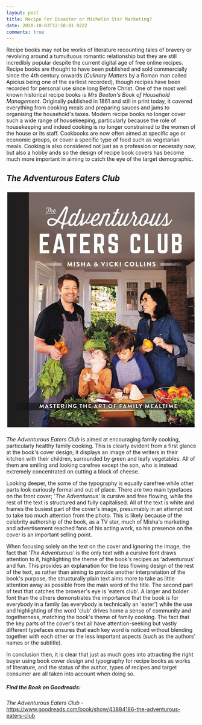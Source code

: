 ```yaml
---
layout: post
title: Recipe For Disaster or Michelin Star Marketing?
date: 2020-10-03T12:58:01.922Z
comments: true
---
```

Recipe books may not be works of literature recounting tales of bravery or revolving around a tumultuous romantic relationship but they are still incredibly popular despite the current digital age of free online recipes. Recipe books are thought to have been published and sold commercially since the 4th century onwards (*Culinary Matters* by a Roman man called Apicius being one of the earliest recorded), though recipes have been recorded for personal use since long Before Christ. One of the most well known historical recipe books is *Mrs Beeton's Book of Household Management*. Originally published in 1861 and still in print today, it covered everything from cooking meals and preparing sauces and jams to organising the household's taxes. Modern recipe books no longer cover such a wide range of housekeeping, particularly because the role of housekeeping and indeed cooking is no longer constrained to the women of the house or its staff. Cookbooks are now often aimed at specific age or economic groups, or cover a specific type of food such as vegetarian meals. Cooking is also considered not just as a profession or necessity now, but also a hobby ands so the design of recipe book covers has become much more important in aiming to catch the eye of the target demographic. 

## *The Adventurous Eaters Club*

![](../uploads/misha-cookbook.jpg "The Adventurous Eaters Club")

*The Adventurous Eaters Club* is aimed at encouraging family cooking, particularly healthy family cooking. This is clearly evident from a first glance at the book's cover design; it displays an image of the writers in their kitchen with their children, surrounded by green and leafy vegetables. All of them are smiling and looking carefree except the son, who is instead extremely concentrated on cutting a block of cheese. 

Looking deeper, the some of the typography is equally carefree while other parts look curiously formal and out of place. There are two main typefaces on the front cover; '*The Adventurous'* is cursive and free flowing, while the rest of the text is structured and fully capitalised. All of the text is white and frames the busiest part of the cover's image, presumably in an attempt not to take too much attention from the photo. This is likely because of the celebrity authorship of the book, as a TV star, much of Misha's marketing and advertisement reached fans of his acting work, so his presence on the cover is an important selling point. 

When focusing solely on the text on the cover and ignoring the image, the fact that *'The Adventurous'* is the only text with a cursive font draws attention to it, highlighting the theme of the book's recipes as 'adventurous' and fun. This provides an explanation for the less flowing design of the rest of the text, as rather than aiming to provide another interpretation of the book's purpose, the structurally plain text aims more to take as little attention away as possible from the main word of the title. The second part of text that catches the browser's eye is 'eaters club'. A larger and bolder font than the others demonstrates the importance that the book is for everybody in a family (as everybody is technically an 'eater') while the use and highlighting of the word 'club' drives home a sense of community and togetherness, matching the book's theme of family cooking. The fact that the key parts of the cover's text all have attention-seeking but vastly different typefaces ensures that each key word is noticed without blending together with each other or the less important aspects (such as the authors' names or the subtitle).

In conclusion then, it is clear that just as much goes into attracting the right buyer using book cover design and typography for recipe books as works of literature, and the status of the author, types of recipes and target consumer are all taken into account when doing so.

##### Find the Book on Goodreads:

*The Adventurous Eaters Club -* <https://www.goodreads.com/book/show/43884186-the-adventurous-eaters-club>